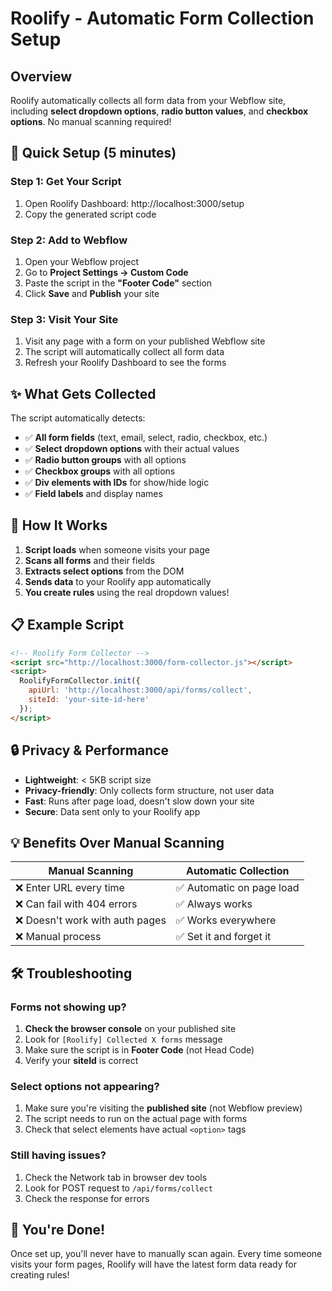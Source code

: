 # Roolify - Automatic Form Collection Setup

## Overview

Roolify automatically collects all form data from your Webflow site, including **select dropdown options**, **radio button values**, and **checkbox options**. No manual scanning required!

## 🚀 Quick Setup (5 minutes)

### Step 1: Get Your Script

1. Open Roolify Dashboard: http://localhost:3000/setup
2. Copy the generated script code

### Step 2: Add to Webflow

1. Open your Webflow project
2. Go to **Project Settings → Custom Code**
3. Paste the script in the **"Footer Code"** section
4. Click **Save** and **Publish** your site

### Step 3: Visit Your Site

1. Visit any page with a form on your published Webflow site
2. The script will automatically collect all form data
3. Refresh your Roolify Dashboard to see the forms

## ✨ What Gets Collected

The script automatically detects:

- ✅ **All form fields** (text, email, select, radio, checkbox, etc.)
- ✅ **Select dropdown options** with their actual values
- ✅ **Radio button groups** with all options
- ✅ **Checkbox groups** with all options
- ✅ **Div elements with IDs** for show/hide logic
- ✅ **Field labels** and display names

## 🎯 How It Works

1. **Script loads** when someone visits your page
2. **Scans all forms** and their fields
3. **Extracts select options** from the DOM
4. **Sends data** to your Roolify app automatically
5. **You create rules** using the real dropdown values!

## 📋 Example Script

```html
<!-- Roolify Form Collector -->
<script src="http://localhost:3000/form-collector.js"></script>
<script>
  RoolifyFormCollector.init({
    apiUrl: 'http://localhost:3000/api/forms/collect',
    siteId: 'your-site-id-here'
  });
</script>
```

## 🔒 Privacy & Performance

- **Lightweight**: < 5KB script size
- **Privacy-friendly**: Only collects form structure, not user data
- **Fast**: Runs after page load, doesn't slow down your site
- **Secure**: Data sent only to your Roolify app

## 💡 Benefits Over Manual Scanning

| Manual Scanning | Automatic Collection |
|-----------------|---------------------|
| ❌ Enter URL every time | ✅ Automatic on page load |
| ❌ Can fail with 404 errors | ✅ Always works |
| ❌ Doesn't work with auth pages | ✅ Works everywhere |
| ❌ Manual process | ✅ Set it and forget it |

## 🛠️ Troubleshooting

### Forms not showing up?

1. **Check the browser console** on your published site
2. Look for `[Roolify] Collected X forms` message
3. Make sure the script is in **Footer Code** (not Head Code)
4. Verify your **siteId** is correct

### Select options not appearing?

1. Make sure you're visiting the **published site** (not Webflow preview)
2. The script needs to run on the actual page with forms
3. Check that select elements have actual `<option>` tags

### Still having issues?

1. Check the Network tab in browser dev tools
2. Look for POST request to `/api/forms/collect`
3. Check the response for errors

## 🎉 You're Done!

Once set up, you'll never have to manually scan again. Every time someone visits your form pages, Roolify will have the latest form data ready for creating rules!





